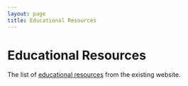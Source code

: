 ```yaml
---
layout: page
title: Educational Resources
---
```


# Educational Resources

The list of [educational resources](http://www.schoolsoftwaregroup.com/SchoolSoftwareGroup/EducationalResources.aspx) from the existing website.